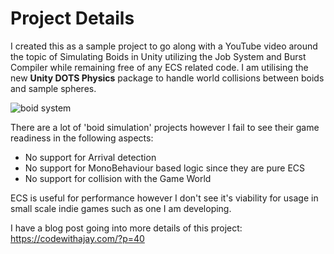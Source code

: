 # Project Details
I created this as a sample project to go along with a YouTube video around the topic of Simulating Boids in Unity utilizing the Job System and Burst Compiler while remaining free of any ECS related code. I am utilising the new **Unity DOTS Physics** package to handle world collisions between boids and sample spheres.

![boid system](https://github.com/user-attachments/assets/72c9cbe7-1f09-4a1e-b803-7010ee55798e)

There are a lot of 'boid simulation' projects however I fail to see their game readiness in the following aspects:

- No support for Arrival detection
- No support for MonoBehaviour based logic since they are pure ECS
- No support for collision with the Game World

ECS is useful for performance however I don't see it's viability for usage in small scale indie games such as one I am developing.

I have a blog post going into more details of this project: https://codewithajay.com/?p=40


